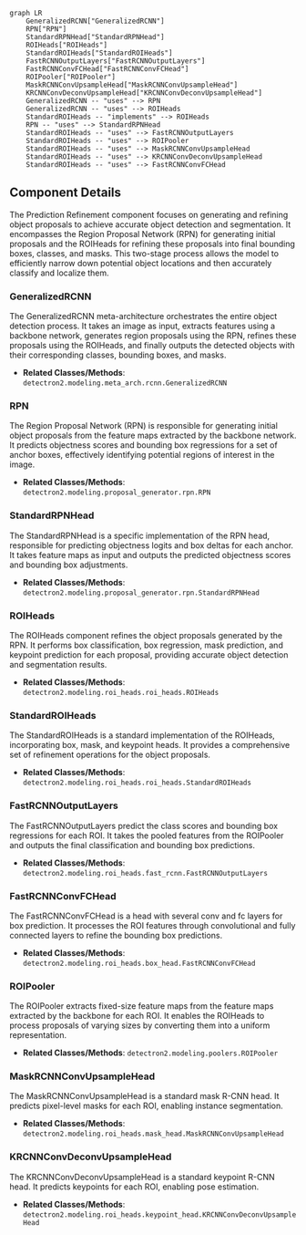 ```mermaid
graph LR
    GeneralizedRCNN["GeneralizedRCNN"]
    RPN["RPN"]
    StandardRPNHead["StandardRPNHead"]
    ROIHeads["ROIHeads"]
    StandardROIHeads["StandardROIHeads"]
    FastRCNNOutputLayers["FastRCNNOutputLayers"]
    FastRCNNConvFCHead["FastRCNNConvFCHead"]
    ROIPooler["ROIPooler"]
    MaskRCNNConvUpsampleHead["MaskRCNNConvUpsampleHead"]
    KRCNNConvDeconvUpsampleHead["KRCNNConvDeconvUpsampleHead"]
    GeneralizedRCNN -- "uses" --> RPN
    GeneralizedRCNN -- "uses" --> ROIHeads
    StandardROIHeads -- "implements" --> ROIHeads
    RPN -- "uses" --> StandardRPNHead
    StandardROIHeads -- "uses" --> FastRCNNOutputLayers
    StandardROIHeads -- "uses" --> ROIPooler
    StandardROIHeads -- "uses" --> MaskRCNNConvUpsampleHead
    StandardROIHeads -- "uses" --> KRCNNConvDeconvUpsampleHead
    StandardROIHeads -- "uses" --> FastRCNNConvFCHead
```

## Component Details

The Prediction Refinement component focuses on generating and refining object proposals to achieve accurate object detection and segmentation. It encompasses the Region Proposal Network (RPN) for generating initial proposals and the ROIHeads for refining these proposals into final bounding boxes, classes, and masks. This two-stage process allows the model to efficiently narrow down potential object locations and then accurately classify and localize them.

### GeneralizedRCNN
The GeneralizedRCNN meta-architecture orchestrates the entire object detection process. It takes an image as input, extracts features using a backbone network, generates region proposals using the RPN, refines these proposals using the ROIHeads, and finally outputs the detected objects with their corresponding classes, bounding boxes, and masks.
- **Related Classes/Methods**: `detectron2.modeling.meta_arch.rcnn.GeneralizedRCNN`

### RPN
The Region Proposal Network (RPN) is responsible for generating initial object proposals from the feature maps extracted by the backbone network. It predicts objectness scores and bounding box regressions for a set of anchor boxes, effectively identifying potential regions of interest in the image.
- **Related Classes/Methods**: `detectron2.modeling.proposal_generator.rpn.RPN`

### StandardRPNHead
The StandardRPNHead is a specific implementation of the RPN head, responsible for predicting objectness logits and box deltas for each anchor. It takes feature maps as input and outputs the predicted objectness scores and bounding box adjustments.
- **Related Classes/Methods**: `detectron2.modeling.proposal_generator.rpn.StandardRPNHead`

### ROIHeads
The ROIHeads component refines the object proposals generated by the RPN. It performs box classification, box regression, mask prediction, and keypoint prediction for each proposal, providing accurate object detection and segmentation results.
- **Related Classes/Methods**: `detectron2.modeling.roi_heads.roi_heads.ROIHeads`

### StandardROIHeads
The StandardROIHeads is a standard implementation of the ROIHeads, incorporating box, mask, and keypoint heads. It provides a comprehensive set of refinement operations for the object proposals.
- **Related Classes/Methods**: `detectron2.modeling.roi_heads.roi_heads.StandardROIHeads`

### FastRCNNOutputLayers
The FastRCNNOutputLayers predict the class scores and bounding box regressions for each ROI. It takes the pooled features from the ROIPooler and outputs the final classification and bounding box predictions.
- **Related Classes/Methods**: `detectron2.modeling.roi_heads.fast_rcnn.FastRCNNOutputLayers`

### FastRCNNConvFCHead
The FastRCNNConvFCHead is a head with several conv and fc layers for box prediction. It processes the ROI features through convolutional and fully connected layers to refine the bounding box predictions.
- **Related Classes/Methods**: `detectron2.modeling.roi_heads.box_head.FastRCNNConvFCHead`

### ROIPooler
The ROIPooler extracts fixed-size feature maps from the feature maps extracted by the backbone for each ROI. It enables the ROIHeads to process proposals of varying sizes by converting them into a uniform representation.
- **Related Classes/Methods**: `detectron2.modeling.poolers.ROIPooler`

### MaskRCNNConvUpsampleHead
The MaskRCNNConvUpsampleHead is a standard mask R-CNN head. It predicts pixel-level masks for each ROI, enabling instance segmentation.
- **Related Classes/Methods**: `detectron2.modeling.roi_heads.mask_head.MaskRCNNConvUpsampleHead`

### KRCNNConvDeconvUpsampleHead
The KRCNNConvDeconvUpsampleHead is a standard keypoint R-CNN head. It predicts keypoints for each ROI, enabling pose estimation.
- **Related Classes/Methods**: `detectron2.modeling.roi_heads.keypoint_head.KRCNNConvDeconvUpsampleHead`
